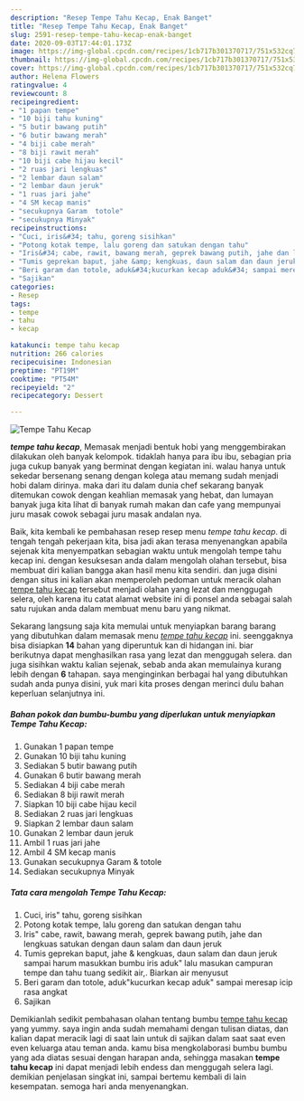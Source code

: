 ```yaml
---
description: "Resep Tempe Tahu Kecap, Enak Banget"
title: "Resep Tempe Tahu Kecap, Enak Banget"
slug: 2591-resep-tempe-tahu-kecap-enak-banget
date: 2020-09-03T17:44:01.173Z
image: https://img-global.cpcdn.com/recipes/1cb717b301370717/751x532cq70/tempe-tahu-kecap-foto-resep-utama.jpg
thumbnail: https://img-global.cpcdn.com/recipes/1cb717b301370717/751x532cq70/tempe-tahu-kecap-foto-resep-utama.jpg
cover: https://img-global.cpcdn.com/recipes/1cb717b301370717/751x532cq70/tempe-tahu-kecap-foto-resep-utama.jpg
author: Helena Flowers
ratingvalue: 4
reviewcount: 8
recipeingredient:
- "1 papan tempe"
- "10 biji tahu kuning"
- "5 butir bawang putih"
- "6 butir bawang merah"
- "4 biji cabe merah"
- "8 biji rawit merah"
- "10 biji cabe hijau kecil"
- "2 ruas jari lengkuas"
- "2 lembar daun salam"
- "2 lembar daun jeruk"
- "1 ruas jari jahe"
- "4 SM kecap manis"
- "secukupnya Garam  totole"
- "secukupnya Minyak"
recipeinstructions:
- "Cuci, iris&#34; tahu, goreng sisihkan"
- "Potong kotak tempe, lalu goreng dan satukan dengan tahu"
- "Iris&#34; cabe, rawit, bawang merah, geprek bawang putih, jahe dan lengkuas satukan dengan daun salam dan daun jeruk"
- "Tumis geprekan baput, jahe &amp; kengkuas, daun salam dan daun jeruk sampai harum masukkan bumbu iris aduk&#34; lalu masukan campuran tempe dan tahu tuang sedikit air,. Biarkan air menyusut"
- "Beri garam dan totole, aduk&#34;kucurkan kecap aduk&#34; sampai meresap icip rasa angkat"
- "Sajikan"
categories:
- Resep
tags:
- tempe
- tahu
- kecap

katakunci: tempe tahu kecap 
nutrition: 266 calories
recipecuisine: Indonesian
preptime: "PT19M"
cooktime: "PT54M"
recipeyield: "2"
recipecategory: Dessert

---
```



![Tempe Tahu Kecap](https://img-global.cpcdn.com/recipes/1cb717b301370717/751x532cq70/tempe-tahu-kecap-foto-resep-utama.jpg)

<b><i>tempe tahu kecap</i></b>, Memasak menjadi bentuk hobi yang menggembirakan dilakukan oleh banyak kelompok. tidaklah hanya para ibu ibu, sebagian pria juga cukup banyak yang berminat dengan kegiatan ini. walau hanya untuk sekedar bersenang senang dengan kolega atau memang sudah menjadi hobi dalam dirinya. maka dari itu dalam dunia chef sekarang banyak ditemukan cowok dengan keahlian memasak yang hebat, dan lumayan banyak juga kita lihat di banyak rumah makan dan cafe yang mempunyai juru masak cowok sebagai juru masak andalan nya.



Baik, kita kembali ke pembahasan resep resep menu <i>tempe tahu kecap</i>. di tengah tengah pekerjaan kita, bisa jadi akan terasa menyenangkan apabila sejenak kita menyempatkan sebagian waktu untuk mengolah tempe tahu kecap ini. dengan kesuksesan anda dalam mengolah olahan tersebut, bisa membuat diri kalian bangga akan hasil menu kita sendiri. dan juga disini dengan situs ini kalian akan memperoleh pedoman untuk meracik olahan <u>tempe tahu kecap</u> tersebut menjadi olahan yang lezat dan menggugah selera, oleh karena itu catat alamat website ini di ponsel anda sebagai salah satu rujukan anda dalam membuat menu baru yang nikmat.


Sekarang langsung saja kita memulai untuk menyiapkan barang barang yang dibutuhkan dalam memasak menu <u><i>tempe tahu kecap</i></u> ini. seenggaknya bisa disiapkan <b>14</b> bahan yang diperuntuk kan di hidangan ini. biar berikutnya dapat menghasilkan rasa yang lezat dan menggugah selera. dan juga sisihkan waktu kalian sejenak, sebab anda akan memulainya kurang lebih dengan <b>6</b> tahapan. saya menginginkan berbagai hal yang dibutuhkan sudah anda punya disini, yuk mari kita proses dengan merinci dulu bahan keperluan selanjutnya ini.

<!--inarticleads1-->

##### Bahan pokok dan bumbu-bumbu yang diperlukan untuk menyiapkan Tempe Tahu Kecap:

1. Gunakan 1 papan tempe
1. Gunakan 10 biji tahu kuning
1. Sediakan 5 butir bawang putih
1. Gunakan 6 butir bawang merah
1. Sediakan 4 biji cabe merah
1. Sediakan 8 biji rawit merah
1. Siapkan 10 biji cabe hijau kecil
1. Sediakan 2 ruas jari lengkuas
1. Siapkan 2 lembar daun salam
1. Gunakan 2 lembar daun jeruk
1. Ambil 1 ruas jari jahe
1. Ambil 4 SM kecap manis
1. Gunakan secukupnya Garam &amp; totole
1. Sediakan secukupnya Minyak




<!--inarticleads2-->

##### Tata cara mengolah Tempe Tahu Kecap:

1. Cuci, iris&#34; tahu, goreng sisihkan
1. Potong kotak tempe, lalu goreng dan satukan dengan tahu
1. Iris&#34; cabe, rawit, bawang merah, geprek bawang putih, jahe dan lengkuas satukan dengan daun salam dan daun jeruk
1. Tumis geprekan baput, jahe &amp; kengkuas, daun salam dan daun jeruk sampai harum masukkan bumbu iris aduk&#34; lalu masukan campuran tempe dan tahu tuang sedikit air,. Biarkan air menyusut
1. Beri garam dan totole, aduk&#34;kucurkan kecap aduk&#34; sampai meresap icip rasa angkat
1. Sajikan




Demikianlah sedikit pembahasan olahan tentang bumbu <u>tempe tahu kecap</u> yang yummy. saya ingin anda sudah memahami dengan tulisan diatas, dan kalian dapat meracik lagi di saat lain untuk di sajikan dalam saat saat even even keluarga atau teman anda. kamu bisa mengkolaborasi bumbu bumbu yang ada diatas sesuai dengan harapan anda, sehingga masakan <b>tempe tahu kecap</b> ini dapat menjadi lebih endess dan menggugah selera lagi. demikian penjelasan singkat ini, sampai bertemu kembali di lain kesempatan. semoga hari anda menyenangkan.
